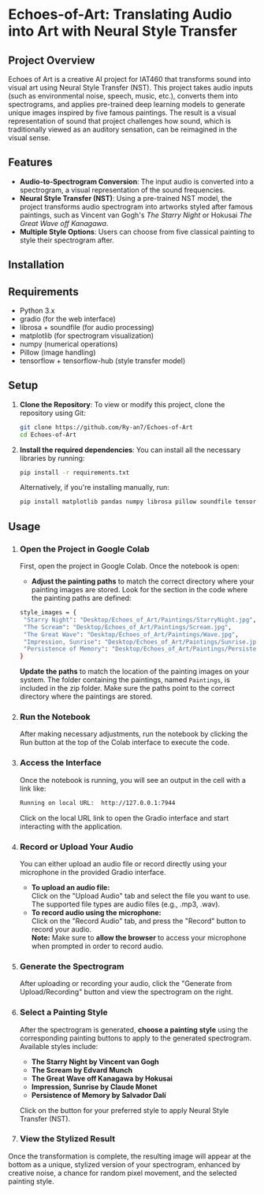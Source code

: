 # Echoes-of-Art: Translating Audio into Art with Neural Style Transfer

## Project Overview

Echoes of Art is a creative AI project for IAT460 that transforms sound into visual art using Neural Style Transfer (NST). This project takes audio inputs (such as environmental noise, speech, music, etc.), converts them into spectrograms, and applies pre-trained deep learning models to generate unique images inspired by five famous paintings. The result is a visual representation of sound that project challenges how sound, which is traditionally viewed as an auditory sensation, can be reimagined in the visual sense.

## Features
- **Audio-to-Spectrogram Conversion**: The input audio is converted into a spectrogram, a visual representation of the sound frequencies.
- **Neural Style Transfer (NST)**: Using a pre-trained NST model, the project transforms audio spectrogram into artworks styled after famous paintings, such as Vincent van Gogh's *The Starry Night* or Hokusai *The Great Wave off Kanagawa*.
- **Multiple Style Options**: Users can choose from five classical painting to style their spectrogram after.

## Installation
## Requirements
- Python 3.x
- gradio (for the web interface)
- librosa + soundfile (for audio processing)
- matplotlib (for spectrogram visualization)
- numpy (numerical operations)
- Pillow (image handling)
- tensorflow + tensorflow-hub (style transfer model)

## Setup
1. **Clone the Repository**: To view or modify this project, clone the repository using Git:
   ```bash
   git clone https://github.com/Ry-an7/Echoes-of-Art
   cd Echoes-of-Art
   ```
2. **Install the required dependencies**: You can install all the necessary libraries by running:
    ``` bash
    pip install -r requirements.txt
    ```
    Alternatively, if you're installing manually, run:
    ``` bash
    pip install matplotlib pandas numpy librosa pillow soundfile tensorflow tensorflow_hub requests ipywidgets ipython
    ```
## Usage
1. ### Open the Project in Google Colab <br>
   First, open the project in Google Colab. Once the notebook is open:
   - **Adjust the painting paths** to match the correct directory where your painting images are stored. Look for the section in the code where the painting paths are defined:
   ``` bash
   style_images = {
    "Starry Night": "Desktop/Echoes_of_Art/Paintings/StarryNight.jpg",
    "The Scream": "Desktop/Echoes_of_Art/Paintings/Scream.jpg",
    "The Great Wave": "Desktop/Echoes_of_Art/Paintings/Wave.jpg",
    "Impression, Sunrise": "Desktop/Echoes_of_Art/Paintings/Sunrise.jpg",
    "Persistence of Memory": "Desktop/Echoes_of_Art/Paintings/PersistenceofMemory.jpg",
   }
   ```
   **Update the paths** to match the location of the painting images on your system. The folder containing the paintings, named `Paintings`, is included in the zip folder. Make sure the paths point to the correct directory where the paintings are stored.
2. ### Run the Notebook <br>
   After making necessary adjustments, run the notebook by clicking the Run button at the top of the Colab interface to execute the code.
3. ### Access the Interface
   Once the notebook is running, you will see an output in the cell with a link like:
   ``` bash
   Running on local URL:  http://127.0.0.1:7944
   ```
   Click on the local URL link to open the Gradio interface and start interacting with the application.
4. ### Record or Upload Your Audio <br>
     You can either upload an audio file or record directly using your microphone in the provided Gradio interface.
   - **To upload an audio file:**<br>
     Click on the "Upload Audio" tab and select the file you want to use. The supported file types are audio files (e.g., .mp3, .wav).
   - **To record audio using the microphone:**<br>
     Click on the "Record Audio" tab, and press the "Record" button to record your audio.<br>
     **Note:** Make sure to **allow the browser** to access your microphone when prompted in order to record audio.
5. ### Generate the Spectrogram <br>    
   After uploading or recording your audio, click the "Generate from Upload/Recording" button and view the spectrogram on the right.
6. ### Select a Painting Style<br>
     After the spectrogram is generated, **choose a painting style** using the corresponding painting buttons to apply to the generated spectrogram. Available styles include:
   - **The Starry Night by Vincent van Gogh**
   - **The Scream by Edvard Munch**
   - **The Great Wave off Kanagawa by Hokusai**
   - **Impression, Sunrise by Claude Monet**
   - **Persistence of Memory by Salvador Dalí**

   Click on the button for your preferred style to apply Neural Style Transfer (NST).
7. ### View the Stylized Result <br>
  Once the transformation is complete, the resulting image will appear at the bottom as a unique, stylized version of your spectrogram, enhanced by creative noise, a chance for random pixel movement, and the selected painting style.


